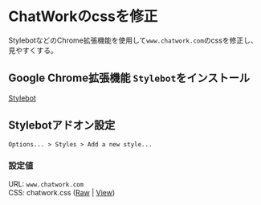 # ChatWorkのcssを修正

StylebotなどのChrome拡張機能を使用して`www.chatwork.com`のcssを修正し、見やすくする。

## Google Chrome拡張機能 `Stylebot`をインストール
[Stylebot](https://chrome.google.com/webstore/detail/stylebot/oiaejidbmkiecgbjeifoejpgmdaleoha)

## Stylebotアドオン設定
`Options... > Styles > Add a new style...`  

### 設定値
URL: `www.chatwork.com`  
CSS: chatwork.css ([Raw](https://raw.githubusercontent.com/precs-morimori/chatwork-css/master/chatwork.css) | [View](chatwork.css))


